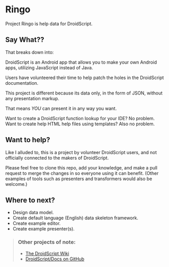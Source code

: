 # Ringo
Project Ringo is help data for DroidScript.

## Say What??

That breaks down into:

DroidScript is an Android app that allows you to make your own Android apps, utilizing JavaScript instead of Java.

Users have volunteered their time to help patch the holes in the DroidScript documentation.

This project is different because its data only, in the form of JSON, without any presentation markup.

That means _YOU_ can present it in any way you want.

Want to create a DroidScript function lookup for your IDE? No problem. Want to create help HTML help files using templates? Also no problem.

## Want to help?

Like I alluded to, this is a project by volunteer DroidScript users, and not officially connected to the makers of DroidScript.

Please feel free to clone this repo, add your knowledge, and make a pull request to merge the changes in so everyone using it can benefit. (Other examples of tools such as presenters and transformers would also be welcome.)

## Where to next?

* Design data model.
* Create default language (English) data skeleton framework.
* Create example editor.
* Create example presenter(s).

>### Other projects of note:
>* [The DroidScript Wiki](http://wiki.droidscript.me.uk/doku.php) 
>* [DroidScript/Docs on GitHub](https://github.com/DroidScript/Docs)